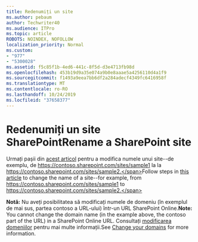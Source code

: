 ```yaml
---
title: Redenumiți un site
ms.author: pebaum
author: Techwriter40
ms.audience: ITPro
ms.topic: article
ROBOTS: NOINDEX, NOFOLLOW
localization_priority: Normal
ms.custom:
- "977"
- "5300028"
ms.assetid: f5c85f1b-4ed6-441c-8f5d-d3e4713fb98d
ms.openlocfilehash: 453b19d9a35e074a9b0e8aaae5a4256110d4a1f9
ms.sourcegitcommit: f1493a9eea7bb6df2a284adecf4349fc6416958f
ms.translationtype: MT
ms.contentlocale: ro-RO
ms.lasthandoff: 10/24/2019
ms.locfileid: "37658377"
---
```

# <a name="rename-a-sharepoint-site"></a><span data-ttu-id="a73e0-102">Redenumiți un site SharePoint</span><span class="sxs-lookup"><span data-stu-id="a73e0-102">Rename a SharePoint site</span></span>

<span data-ttu-id="a73e0-103">Urmați pașii din [acest articol](https://docs.microsoft.com/sharepoint/change-site-address) pentru a modifica numele unui site--de exemplu, de https://contoso.sharepoint.com/sites/sample1 la la https://contoso.sharepoint.com/sites/sample2.</span><span class="sxs-lookup"><span data-stu-id="a73e0-103">Follow steps in [this article](https://docs.microsoft.com/sharepoint/change-site-address) to change the name of a site--for example, from https://contoso.sharepoint.com/sites/sample1 to https://contoso.sharepoint.com/sites/sample2.</span></span>

<span data-ttu-id="a73e0-104">**Notă:** Nu aveți posibilitatea să modificați numele de domeniu (în exemplul de mai sus, partea contoso a URL-ului) într-un URL SharePoint Online.</span><span class="sxs-lookup"><span data-stu-id="a73e0-104">**Note:** You cannot change the domain name (in the example above, the contoso part of the URL) in a SharePoint Online URL.</span></span> <span data-ttu-id="a73e0-105">Consultați [modificarea domeniilor](https://go.microsoft.com/fwlink/?Linkid=2018696) pentru mai multe informații.</span><span class="sxs-lookup"><span data-stu-id="a73e0-105">See [Change your domains](https://go.microsoft.com/fwlink/?Linkid=2018696) for more information.</span></span>
  